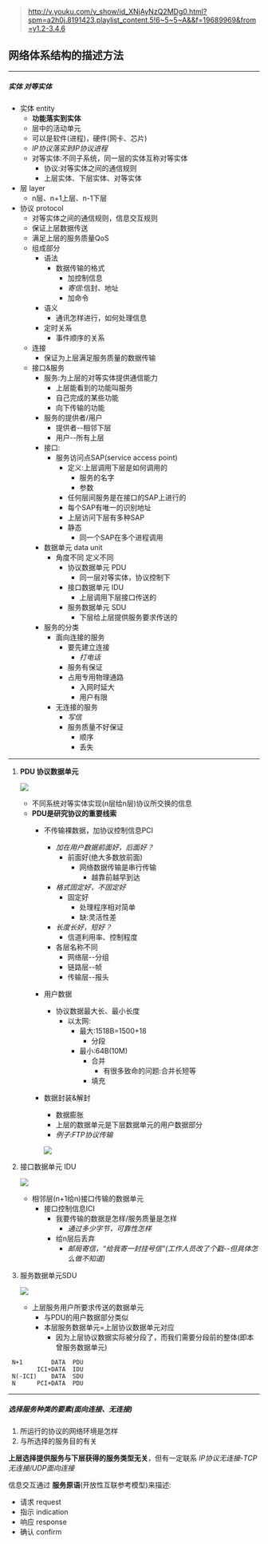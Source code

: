 >http://v.youku.com/v_show/id_XNjAyNzQ2MDg0.html?spm=a2h0j.8191423.playlist_content.5!6~5~5~A&&f=19689969&from=y1.2-3.4.6

## 网络体系结构的描述方法

---

##### 实体 对等实体
- 实体 entity
  - **功能落实到实体**
  - 层中的活动单元
  - 可以是软件(进程)，硬件(网卡、芯片)
  - *IP协议落实到IP协议进程*
  - 对等实体:不同子系统，同一层的实体互称对等实体
    - 协议:对等实体之间的通信规则
    - 上层实体、下层实体、对等实体
- 层 layer
  - n层、n+1上层、n-1下层
- 协议 protocol
  - 对等实体之间的通信规则，信息交互规则
  - 保证上层数据传送
  - 满足上层的服务质量QoS
  - 组成部分
    - 语法
      - 数据传输的格式
        - 加控制信息
        - *寄信*:信封、地址
        - 加命令
    - 语义
      - 通讯怎样进行，如何处理信息
    - 定时关系
      - 事件顺序的关系
  - 连接
    - 保证为上层满足服务质量的数据传输
  - 接口&服务
    - 服务:为上层的对等实体提供通信能力
      - 上层能看到的功能叫服务
      - 自己完成的某些功能
      - 向下传输的功能
    - 服务的提供者/用户
      - 提供者--相邻下层
      - 用户--所有上层
    - 接口:
      - 服务访问点SAP(service access point)
        - 定义:上层调用下层是如何调用的
          - 服务的名字
          - 参数
        - 任何层间服务是在接口的SAP上进行的
        - 每个SAP有唯一的识别地址
        - 上层访问下层有多种SAP
        - 静态
          - 同一个SAP在多个进程调用
    - 数据单元 data unit
      - 角度不同 定义不同
        - 协议数据单元 PDU
          - 同一层对等实体，协议控制下
        - 接口数据单元 IDU
          - 上层调用下层接口传送的
        - 服务数据单元 SDU
          - 下层给上层提供服务要求传送的
    - 服务的分类
        - 面向连接的服务
          - 要先建立连接
            - *打电话*
          - 服务有保证
          - 占用专用物理通路
            - 入网时延大
            - 用户有限
        - 无连接的服务
          - *写信*
          - 服务质量不好保证
            - 顺序
            - 丢失

---

1. **PDU 协议数据单元**

      ![](assets/markdown-img-paste-20170806225442461.png)

      - 不同系统对等实体实现(n层给n层)协议所交换的信息
      - **PDU是研究协议的重要线索**
        - 不传输裸数据，加协议控制信息PCI
          - *加在用户数据前面好，后面好？*
            - 前面好(绝大多数放前面)
              - 网络数据传输是串行传输
                - 越靠前越早到达
          - *格式固定好，不固定好*
            - 固定好
              - 处理程序相对简单
              - 缺:灵活性差
          - *长度长好，短好？*
            - 信道利用率、控制程度
          - 各层名称不同
            - 网络层--分组
            - 链路层--帧
            - 传输层--报头
        - 用户数据
          - 协议数据最大长、最小长度
            - 以太网:
              - 最大:1518B=1500+18
                - 分段
              - 最小:64B(10M)
                - 合并
                  - 有很多致命的问题:合并长短等
                - 填充
        - 数据封装&解封
          - 数据膨胀
          - 上层的数据单元是下层数据单元的用户数据部分
          - *例子:FTP协议传输*

          ![](assets/markdown-img-paste-20170806231858991.png)

2. 接口数据单元 IDU

    ![](assets/markdown-img-paste-20170806232243775.png)

      - 相邻层(n+1给n)接口传输的数据单元
        - 接口控制信息ICI
          - 我要传输的数据是怎样/服务质量是怎样
            - *通过多少字节，可靠性怎样*
          - 给n层后丢弃
            - *邮局寄信，“给我寄一封挂号信”(工作人员改了个戳--但具体怎么做不知道)*
3. 服务数据单元SDU

    ![](assets/markdown-img-paste-2017080623273831.png)

      - 上层服务用户所要求传送的数据单元
        - 与PDU的用户数据部分类似
        - 本层服务数据单元=上层协议数据单元对应
          - 因为上层协议数据实际被分段了，而我们需要分段前的整体(即本曾服务数据单元)


```
 N+1        DATA  PDU
        ICI+DATA  IDU
 N(-ICI)    DATA  SDU
 N      PCI+DATA  PDU
```

---

##### 选择服务种类的要素(面向连接、无连接)

1. 所运行的协议的网络环境是怎样
2. 与所选择的服务目的有关

**上层选择提供服务与下层获得的服务类型无关**，但有一定联系
*IP协议无连接-TCP无连接/UDP面向连接*

信息交互通过 **服务原语**(开放性互联参考模型)来描述:
- 请求 request
- 指示 indication
- 响应 response
- 确认 confirm
